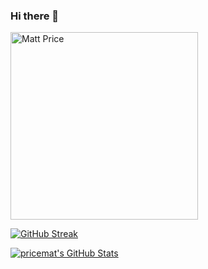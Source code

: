 ### Hi there 👋

<img src="https://i.ytimg.com/vi/Ux5cQbO_ybw/maxresdefault.jpg" width="300px" alt="Matt Price"/>

<!--
**pricemat/pricemat** is a ✨ _special_ ✨ repository because its `README.md` (this file) appears on your GitHub profile.

Here are some ideas to get you started:

- 🔭 I’m currently working on ...
- 🌱 I’m currently learning ...
- 👯 I’m looking to collaborate on ...
- 🤔 I’m looking for help with ...
- 💬 Ask me about ...
- 📫 How to reach me: ...
- 😄 Pronouns: ...
- ⚡ Fun fact: ...
-->
[![GitHub Streak](https://streak-stats.demolab.com/?user=pricemat&theme=burnt-neon)](https://git.io/streak-stats)

  <a href="https://awesome-github-stats.azurewebsites.net/index.html??cardType=level&theme=outrun&preferLogin=false">    <img  alt="pricemat's GitHub Stats" src="https://awesome-github-stats.azurewebsites.net/user-stats/pricemat?cardType=level&theme=outrun&preferLogin=false" />  </a>
